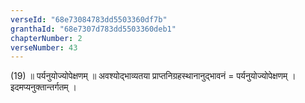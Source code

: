 ```yaml
---
verseId: "68e73084783dd5503360df7b"
granthaId: "68e7307d783dd5503360deb1"
chapterNumber: 2
verseNumber: 43
---
```


(19) ॥ पर्यनुयोज्योपेक्षणम् ॥ अवश्योद्भाव्यतया प्राप्तनिग्रहस्थानानुद्भावनं = पर्यनुयोज्योपेक्षणम् । इदमप्यनुक्तान्तर्गतम् । 
